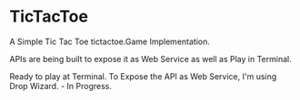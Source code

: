 # TicTacToe
A Simple Tic Tac Toe tictactoe.Game Implementation.

APIs are being built to expose it as Web Service as well as Play in Terminal.

Ready to play at Terminal. To Expose the API as Web Service, I'm using Drop Wizard. - In Progress.

